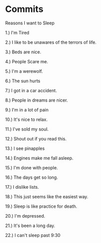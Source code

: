 # Commits
Reasons I want to Sleep

1.) I'm Tired

2.) I like to be unawares of the terrors of life.

3.) Beds are nice.

4.) People Scare me.

5.) I'm a werewolf.

6.) The sun hurts

7.) I got in a car accident.

8.) People in dreams are nicer.

9.) I'm in a lot of pain

10.) It's nice to relax.

11.) I've sold my soul.

12.) Shout out if you read this.

13.) I see pinapples

14.) Engines make me fall asleep.

15.) I'm done with people.

16.) The days get so long.

17.) I dislike lists.

18.) This just seems like the easiest way.

19.) Sleep is like practice for death.

20.) I'm depressed.

21.) It's been a long day.

22.) I can't sleep past 9:30

